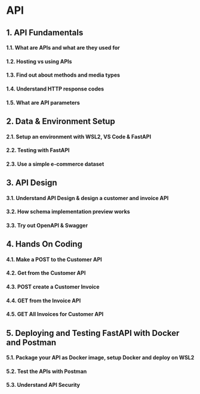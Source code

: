 # API

## 1. API Fundamentals
#### 1.1. What are APIs and what are they used for
#### 1.2. Hosting vs using APIs
#### 1.3. Find out about methods and media types
#### 1.4. Understand HTTP response codes
#### 1.5. What are API parameters

## 2. Data & Environment Setup
#### 2.1. Setup an environment with WSL2, VS Code & FastAPI
#### 2.2. Testing with FastAPI
#### 2.3. Use a simple e-commerce dataset

## 3. API Design
#### 3.1. Understand API Design & design a customer and invoice API
#### 3.2. How schema implementation preview works
#### 3.3. Try out OpenAPI & Swagger

## 4. Hands On Coding
#### 4.1. Make a POST to the Customer API
#### 4.2. Get from the Customer API
#### 4.3. POST create a Customer Invoice
#### 4.4. GET from the Invoice API
#### 4.5. GET All Invoices for Customer API

## 5. Deploying and Testing FastAPI with Docker and Postman
#### 5.1. Package your API as Docker image, setup Docker and deploy on WSL2
#### 5.2. Test the APIs with Postman
#### 5.3. Understand API Security

